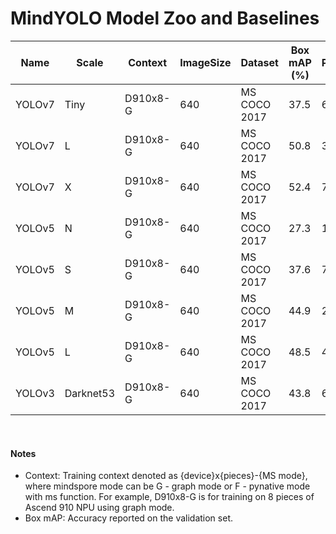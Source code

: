 # MindYOLO Model Zoo and Baselines

| Name   | Scale     | Context  | ImageSize | Dataset      | Box mAP (%) | Params  | FLOPs  | Recipe                                                                                        | Download                                                                                            |
|--------|-----------|----------|-----------|--------------|-------------|---------|--------|-----------------------------------------------------------------------------------------------|-----------------------------------------------------------------------------------------------------|
| YOLOv7 | Tiny      | D910x8-G | 640       | MS COCO 2017 | 37.5        | 6.2M    | 13.8G  | [yaml](https://github.com/mindspore-lab/mindyolo/blob/master/configs/yolov7/yolov7-tiny.yaml) | [weights](https://download.mindspore.cn/toolkits/mindyolo/yolov7/yolov7-Tiny_300e_mAP375.ckpt)      |
| YOLOv7 | L         | D910x8-G | 640       | MS COCO 2017 | 50.8        | 36.9M   | 104.7G | [yaml](https://github.com/mindspore-lab/mindyolo/blob/master/configs/yolov7/yolov7.yaml)      | [weights](https://download.mindspore.cn/toolkits/mindyolo/yolov7/yolov7-L_300e_mAP508.ckpt)         |
| YOLOv7 | X         | D910x8-G | 640       | MS COCO 2017 | 52.4        | 71.3M   | 189.9G | [yaml](https://github.com/mindspore-lab/mindyolo/blob/master/configs/yolov7/yolov7-x.yaml)    | [weights](https://download.mindspore.cn/toolkits/mindyolo/yolov7/yolov7-X_300e_mAP524.ckpt)         |
| YOLOv5 | N         | D910x8-G | 640       | MS COCO 2017 | 27.3        | 1.9M    | 4.5G   | [yaml](https://github.com/mindspore-lab/mindyolo/blob/master/configs/yolov5/yolov5n.yaml)     | [weights](https://download.mindspore.cn/toolkits/mindyolo/yolov5/yolov5-N_300e_mAP273.ckpt)         |
| YOLOv5 | S         | D910x8-G | 640       | MS COCO 2017 | 37.6        | 7.2M    | 16.5G  | [yaml](https://github.com/mindspore-lab/mindyolo/blob/master/configs/yolov5/yolov5s.yaml)     | [weights](https://download.mindspore.cn/toolkits/mindyolo/yolov5/yolov5-S_300e_mAP376.ckpt)         |
| YOLOv5 | M         | D910x8-G | 640       | MS COCO 2017 | 44.9        | 21.2M   | 49.0G  | [yaml](https://github.com/mindspore-lab/mindyolo/blob/master/configs/yolov5/yolov5m.yaml)     | [weights](https://download.mindspore.cn/toolkits/mindyolo/yolov5/yolov5-M_300e_mAP449.ckpt)         |
| YOLOv5 | L         | D910x8-G | 640       | MS COCO 2017 | 48.5        | 46.5M   | 109.1G | [yaml](https://github.com/mindspore-lab/mindyolo/blob/master/configs/yolov5/yolov5l.yaml)     | [weights](https://download.mindspore.cn/toolkits/mindyolo/yolov5/yolov5-L_300e_mAP485.ckpt)         |
| YOLOv3 | Darknet53 | D910x8-G | 640       | MS COCO 2017 | 43.8        | 61.9M   | 156.4G | [yaml](https://github.com/mindspore-lab/mindyolo/blob/master/configs/yolov3/yolov3.yaml)      | [weights](https://download.mindspore.cn/toolkits/mindyolo/yolov3/yolov3-Darknet53_300e_mAP438.ckpt) |

<br>

#### Notes
- Context: Training context denoted as {device}x{pieces}-{MS mode}, where mindspore mode can be G - graph mode or F - pynative mode with ms function. For example, D910x8-G is for training on 8 pieces of Ascend 910 NPU using graph mode.
- Box mAP: Accuracy reported on the validation set.
